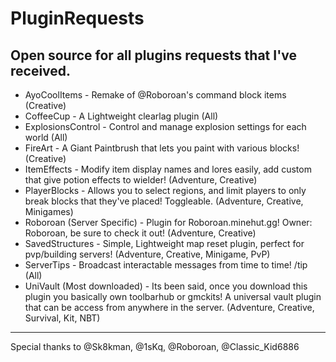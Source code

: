 # PluginRequests
Open source for all plugins requests that I've received.
----------------------------------------------------------------
 - AyoCoolItems - Remake of @Roboroan's command block items (Creative)
 - CoffeeCup - A Lightweight clearlag plugin (All)
 - ExplosionsControl - Control and manage explosion settings for each world (All)
 - FireArt - A Giant Paintbrush that lets you paint with various blocks! (Creative)
 - ItemEffects - Modify item display names and lores easily, add custom that give potion effects to wielder! (Adventure, Creative)
 - PlayerBlocks - Allows you to select regions, and limit players to only break blocks that they've placed! Toggleable. (Adventure, Creative, Minigames)
 - Roboroan (Server Specific) - Plugin for Roboroan.minehut.gg! Owner: Roboroan, be sure to check it out! (Adventure, Creative)
 - SavedStructures - Simple, Lightweight map reset plugin, perfect for pvp/building servers! (Adventure, Creative, Minigame, PvP)
 - ServerTips - Broadcast interactable messages from time to time! /tip (All)
 - UniVault (Most downloaded) - Its been said, once you download this plugin you basically own toolbarhub or gmckits! A universal vault plugin that can be access from anywhere in the server. (Adventure, Creative, Survival, Kit, NBT)
----------------------------------------------------------------
Special thanks to @Sk8kman, @1sKq, @Roboroan, @Classic_Kid6886
